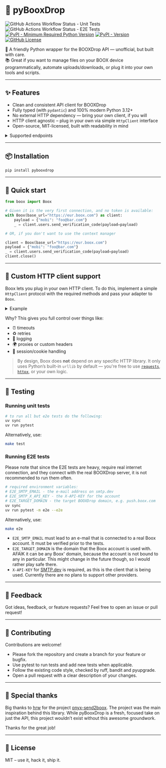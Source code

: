 # 📖 pyBooxDrop

![GitHub Actions Workflow Status - Unit Tests](https://img.shields.io/github/actions/workflow/status/filipgodlewski/pybooxdrop/ci.yml?style=for-the-badge&label=unit%20tests)
![GitHub Actions Workflow Status - E2E Tests](https://img.shields.io/github/actions/workflow/status/filipgodlewski/pybooxdrop/e2e.yml?style=for-the-badge&label=E2E%20tests)
[![PyPI - Minimum Required Python Version](https://img.shields.io/pypi/pyversions/pybooxdrop?style=for-the-badge&label=Min.%20version&labelColor=3776AB&color=FFD43B&logo=python&logoColor=white)](https://pypi.org/project/pybooxdrop/)
[![PyPI - Version](https://img.shields.io/pypi/v/pybooxdrop?style=for-the-badge&color=3775A9)](https://pypi.org/project/pybooxdrop/)
[![GitHub License](https://img.shields.io/github/license/filipgodlewski/pybooxdrop?style=for-the-badge&color=3DA639)](https://github.com/filipgodlewski/pyBooxDrop/blob/main/LICENSE)

<div>
🐍 A friendly Python wrapper for the BOOXDrop API — unofficial, but built with care.
<br>
📚 Great if you want to manage files on your BOOX device programmatically, automate uploads/downloads,
or plug it into your own tools and scripts.
</div>

---

## ✨ Features

- Clean and consistent API client for BOOXDrop
- Fully typed (with `pydantic`) and 100% modern Python 3.12+
- No external HTTP dependency — bring your own client, if you will
- HTTP client agnostic – plug in your own via simple `HttpClient` interface
- Open-source, MIT-licensed, built with readability in mind

<details>

  <summary>Supported endpoints</summary>

```http
GET /api/1/users/one
GET /api/1/users/syncToken
POST /api/1/users/sendVerifyCode
POST /api/1/users/signupByPhoneOrEmail
```

</details>

---

## 📦 Installation

```bash
pip install pybooxdrop
```

---

## 🚀 Quick start

```python
from boox import Boox

# Given it is the very first connection, and no token is available:
with Boox(base_url="https://eur.boox.com") as client:
    payload = {"mobi": "foo@bar.com"}
    _ = client.users.send_verification_code(payload=payload)

# OR, if you don't want to use the context manager

client = Boox(base_url="https://eur.boox.com")
payload = {"mobi": "foo@bar.com"}
_ = client.users.send_verification_code(payload=payload)
client.close()
```

---

## 🔌 Custom HTTP client support

Boox lets you plug in your own HTTP client.
To do this, implement a simple `HttpClient` protocol with the required methods and pass your adapter to `Boox`.

<details>
<summary>Example</summary>

```python
import httpx
from boox import Boox, HttpClient

class MyAdapter(HttpClient):
    def post(self, url: str, json: dict | None = None) -> Any:
        # your logic using requests, httpx, or anything else
        ...

with Boox(client=MyAdapter(httpx.Client())) as boox: ...
```

</details>

Why?
This gives you full control over things like:

- ⏰ timeouts
- ♻️ retries
- 🧾 logging
- 🌍 proxies or custom headers
- 🔐 session/cookie handling

> By design, Boox does **not** depend on any specific HTTP library.
> It only uses Python’s built-in `urllib` by default — you're free to use
> [`requests`](https://docs.python-requests.org/), [`httpx`](https://www.python-httpx.org/), or your own logic.

---

## 🧪 Testing

### Running unit tests

```bash
# to run all but e2e tests do the following:
uv sync
uv run pytest
```

Alternatively, use:

```bash
make test
```

### Running E2E tests

Please note that since the E2E tests are heavy, require real internet connection,
and they connect with the real BOOXDrop server, it is not recommended to run them often.

```bash
# required environment variables:
# E2E_SMTP_EMAIL - the e-mail address on smtp.dev
# E2E_SMTP_X_API_KEY - the X-API-KEY for the account
# E2E_TARGET_DOMAIN - the target BOOXDrop domain, e.g. push.boox.com
uv sync
uv run pytest -m e2e --e2e
```

Alternatively, use:

```bash
make e2e
```

- `E2E_SMTP_EMAIL` must lead to an e-mail that is connected to a real Boox account. It must be verified prior to the tests.
- `E2E_TARGET_DOMAIN` is the domain that the Boox account is used with.
  AFAIK it can be any Boox' domain, because the account is not bound to any in particular.
  This might change in the future though, so I would rather play safe there.
- `X-API-KEY` for [SMTP.dev](https://smtp.dev/) is required, as this is the client that is being used.
  Currently there are no plans to support other providers.

---

## 📮 Feedback

Got ideas, feedback, or feature requests? Feel free to open an issue or pull request!

---

## 👷 Contributing

Contributions are welcome!

- Please fork the repository and create a branch for your feature or bugfix.
- Use pytest to run tests and add new tests when applicable.
- Follow the existing code style, checked by ruff, bandit and pyupgrade.
- Open a pull request with a clear description of your changes.

---

## 🫶 Special thanks

Big thanks to [hrw](https://github.com/hrw) for the project [onyx-send2boox](https://github.com/hrw/onyx-send2boox).
The project was the main inspiration behind this library.
While pyBooxDrop is a fresh, focused take on just the API, this project wouldn’t exist without this awesome groundwork.

Thanks for the great job!

---

## 🪪 License

MIT – use it, hack it, ship it.
